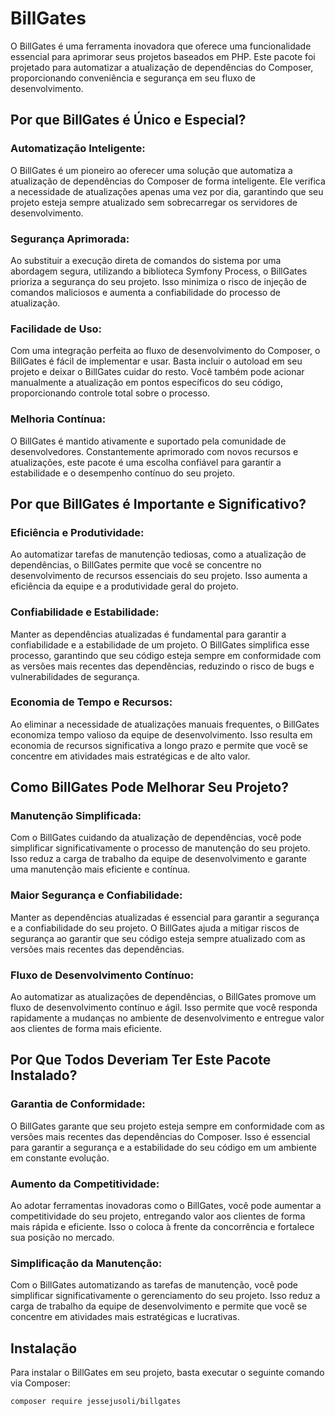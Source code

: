 # BillGates

O BillGates é uma ferramenta inovadora que oferece uma funcionalidade essencial para aprimorar seus projetos baseados em PHP. Este pacote foi projetado para automatizar a atualização de dependências do Composer, proporcionando conveniência e segurança em seu fluxo de desenvolvimento.

## Por que BillGates é Único e Especial?

### Automatização Inteligente:
O BillGates é um pioneiro ao oferecer uma solução que automatiza a atualização de dependências do Composer de forma inteligente. Ele verifica a necessidade de atualizações apenas uma vez por dia, garantindo que seu projeto esteja sempre atualizado sem sobrecarregar os servidores de desenvolvimento.

### Segurança Aprimorada:
Ao substituir a execução direta de comandos do sistema por uma abordagem segura, utilizando a biblioteca Symfony Process, o BillGates prioriza a segurança do seu projeto. Isso minimiza o risco de injeção de comandos maliciosos e aumenta a confiabilidade do processo de atualização.

### Facilidade de Uso:
Com uma integração perfeita ao fluxo de desenvolvimento do Composer, o BillGates é fácil de implementar e usar. Basta incluir o autoload em seu projeto e deixar o BillGates cuidar do resto. Você também pode acionar manualmente a atualização em pontos específicos do seu código, proporcionando controle total sobre o processo.

### Melhoria Contínua:
O BillGates é mantido ativamente e suportado pela comunidade de desenvolvedores. Constantemente aprimorado com novos recursos e atualizações, este pacote é uma escolha confiável para garantir a estabilidade e o desempenho contínuo do seu projeto.

## Por que BillGates é Importante e Significativo?

### Eficiência e Produtividade:
Ao automatizar tarefas de manutenção tediosas, como a atualização de dependências, o BillGates permite que você se concentre no desenvolvimento de recursos essenciais do seu projeto. Isso aumenta a eficiência da equipe e a produtividade geral do projeto.

### Confiabilidade e Estabilidade:
Manter as dependências atualizadas é fundamental para garantir a confiabilidade e a estabilidade de um projeto. O BillGates simplifica esse processo, garantindo que seu código esteja sempre em conformidade com as versões mais recentes das dependências, reduzindo o risco de bugs e vulnerabilidades de segurança.

### Economia de Tempo e Recursos:
Ao eliminar a necessidade de atualizações manuais frequentes, o BillGates economiza tempo valioso da equipe de desenvolvimento. Isso resulta em economia de recursos significativa a longo prazo e permite que você se concentre em atividades mais estratégicas e de alto valor.

## Como BillGates Pode Melhorar Seu Projeto?

### Manutenção Simplificada:
Com o BillGates cuidando da atualização de dependências, você pode simplificar significativamente o processo de manutenção do seu projeto. Isso reduz a carga de trabalho da equipe de desenvolvimento e garante uma manutenção mais eficiente e contínua.

### Maior Segurança e Confiabilidade:
Manter as dependências atualizadas é essencial para garantir a segurança e a confiabilidade do seu projeto. O BillGates ajuda a mitigar riscos de segurança ao garantir que seu código esteja sempre atualizado com as versões mais recentes das dependências.

### Fluxo de Desenvolvimento Contínuo:
Ao automatizar as atualizações de dependências, o BillGates promove um fluxo de desenvolvimento contínuo e ágil. Isso permite que você responda rapidamente a mudanças no ambiente de desenvolvimento e entregue valor aos clientes de forma mais eficiente.

## Por Que Todos Deveriam Ter Este Pacote Instalado?

### Garantia de Conformidade:
O BillGates garante que seu projeto esteja sempre em conformidade com as versões mais recentes das dependências do Composer. Isso é essencial para garantir a segurança e a estabilidade do seu código em um ambiente em constante evolução.

### Aumento da Competitividade:
Ao adotar ferramentas inovadoras como o BillGates, você pode aumentar a competitividade do seu projeto, entregando valor aos clientes de forma mais rápida e eficiente. Isso o coloca à frente da concorrência e fortalece sua posição no mercado.

### Simplificação da Manutenção:
Com o BillGates automatizando as tarefas de manutenção, você pode simplificar significativamente o gerenciamento do seu projeto. Isso reduz a carga de trabalho da equipe de desenvolvimento e permite que você se concentre em atividades mais estratégicas e lucrativas.

## Instalação

Para instalar o BillGates em seu projeto, basta executar o seguinte comando via Composer:

```bash
composer require jessejusoli/billgates
